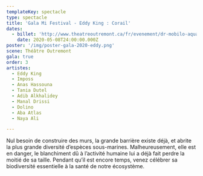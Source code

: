 ```yaml
---
templateKey: spectacle
type: spectacle
title: 'Gala Mi Festival - Eddy King : Corail'
dates: 
  - billet: 'http://www.theatreoutremont.ca/fr/evenement/dr-mobilo-aquafest-gala-deddy-king-corail/'
    date: 2020-05-08T24:00:00.000Z
poster: '/img/poster-gala-2020-eddy.png'
scene: Théâtre Outremont
gala: true
order: 3
artistes:
  - Eddy King
  - Imposs
  - Anas Hassouna
  - Tania Dutel
  - Adib Alkhalidey
  - Manal Drissi
  - Dolino
  - Aba Atlas
  - Naya Ali

---
```

Nul besoin de construire des murs, la grande barrière existe déjà, et abrite la plus grande diversité d’espèces sous-marines. Malheureusement, elle est en danger, le blanchiment dû à l’activité humaine lui a déjà fait perdre la moitié de sa taille. Pendant qu’il est encore temps, venez célébrer sa biodiversité essentielle à la santé de notre écosystème. 
